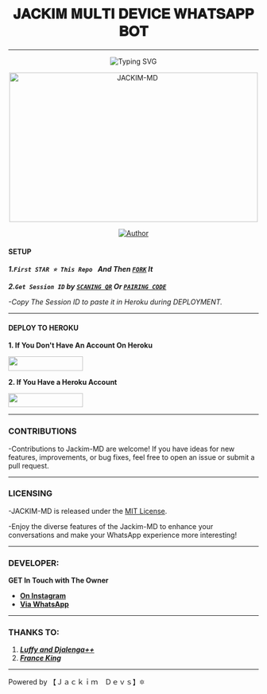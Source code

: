 <h1 align="center"> 𝐉𝐀𝐂𝐊𝐈𝐌 𝐌𝐔𝐋𝐓𝐈 𝐃𝐄𝐕𝐈𝐂𝐄 𝐖𝐇𝐀𝐓𝐒𝐀𝐏𝐏 𝐁𝐎𝐓 </h1>
<p align="center">  
  
***
<div align="center"
  <a href="https://git.io/typing-svg"><img src="https://readme-typing-svg.demolab.com?font=SEGOE+PRINT&weight=1&size=21&pause=1000&color=0739F7&random=false&width1000000&lines=HELLO!+I'M+JACKIM+MULTI-DEVICE.;DEVELOPED+BY+JACKIM+DEVS!" alt="Typing SVG" /></a>
</p>
    <img alt="JACKIM-MD" width="500" height="300" src="https://telegra.ph/file/d46782633470af2059c33.jpg">
<p align="center">
<p align="center">
<a href="https://github.com/Jackimcode10/Jackim-MD"><img title="Author" src="https://img.shields.io/badge/JACKIM_MD-red?style=for-the-badge&logo=github"></a>
<p/>
</div>


#### SETUP 

***1.`First STAR ⭐ This Repo ` And Then [`FORK`](https://github.com/Jackimcode10/Jackim-MD/fork) It***

***2.`Get Session ID` by [`SCANING QR`](https://jackim-md-session-19c83e9ad9ec.herokuapp.com/qr) Or [`PAIRING CODE`](https://jackim-md-session-19c83e9ad9ec.herokuapp.com/pair)***

*-Copy The Session ID to paste it in Heroku during DEPLOYMENT.*

***

#### DEPLOY TO HEROKU 
**1. If You Don't Have An Account On Heroku**
    <br>
<p align="left"><a href="https://signup.heroku.com">
 <img src="https://img.shields.io/badge/Create%20Account%20Now-blue?style=for-the-badge&logo=heroku" width="150" height="28.45"/></a></p>

**2. If You Have a Heroku Account**
    <br>
<p align="left"><a href="https://jackim-depoy.vercel.app"> <img src="https://img.shields.io/badge/DEPLOY%20NOW-blue?style=for-the-badge&logo=heroku" width="150" height="28.45"/></a></p>


***


### CONTRIBUTIONS 
-Contributions to Jackim-MD are welcome! If you have ideas for new features, improvements, or bug fixes, feel free to open an issue or submit a pull request.

***

### LICENSING 
-JACKIM-MD is released under the [MIT License](https://opensource.org/licenses/MIT).

-Enjoy the diverse features of the Jackim-MD  to enhance your conversations and make your WhatsApp experience more interesting!

***
### DEVELOPER:
**GET In Touch with The Owner**
- [**On Instagram**](https://instagram.com/mc.jackim_)
- [**Via WhatsApp**](https://wa.me/254794961927)

***

### THANKS TO:
1. [***Luffy and Djalenga++***](https://github.com/Luffy2ndAccount) 
2. [***France King***](https://github.com/franceking1)


***
Powered by 【﻿Ｊａｃｋｉｍ　Ｄｅｖｓ】🔯
